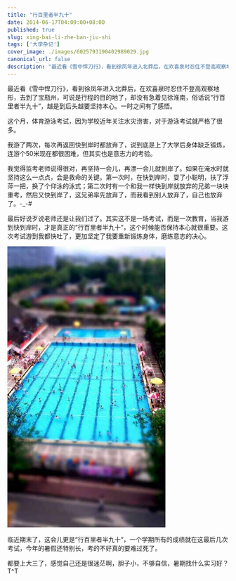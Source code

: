 ```yaml
---
title: "行百里者半九十"
date: 2014-06-17T04:09:00+08:00
published: true
slug: xing-bai-li-zhe-ban-jiu-shi
tags: ['大学杂记']
cover_image: ./images/6025793190402989029.jpg
canonical_url: false
description: "最近看《雪中悍刀行》，看到徐凤年进入北莽后，在欢喜泉时忍住不登高观察地形，去到了宝瓶州，可说是行程的目的地了，却没有急着见徐淮南，俗话说“行百里者半九十”，越是到后头越要坚持本心。一时之间有了感悟。"
---
```




最近看《雪中悍刀行》，看到徐凤年进入北莽后，在欢喜泉时忍住不登高观察地形，去到了宝瓶州，可说是行程的目的地了，却没有急着见徐淮南，俗话说“行百里者半九十”，越是到后头越要坚持本心。一时之间有了感悟。

这个月，体育游泳考试，因为学校近年关注水灾涝害，对于游泳考试就严格了很多。

我游了两次，每次再返回快到岸时都放弃了，说到底是上了大学后身体缺乏锻炼，连游个50米现在都很困难，但其实也是意志力的考验。

我觉得监考老师说得很对，再坚持一会儿，再漂一会儿就到岸了。如果在淹水时就坚持这么一点点，会是救命的关键。第一次时，在快到岸时，耍了小聪明，扶了浮萍一把，换了个仰泳的泳式；第二次时有一个和我一样快到岸就放弃的兄弟一块块重考，然后又快到岸了，这兄弟率先放弃了，而我看到别人放弃了，自己也放弃了。-_-#

最后好说歹说老师还是让我们过了。其实这不是一场考试，而是一次教育，当我游到快到岸时，才是真正的“行百里者半九十”，这个时候能否保持本心就很重要。这次考试游到我都快吐了，更加坚定了我要重新锻炼身体，磨练意志的决心。

![](./images/6025793190402989029.jpg)

临近期末了，这会儿更是“行百里者半九十”，一个学期所有的成绩就在这最后几次考试，今年的暑假还特别长，考的不好真的要难过死了。

都要上大三了，感觉自己还是很迷茫啊，胆子小，不够自信，暑期找什么实习好？T^T